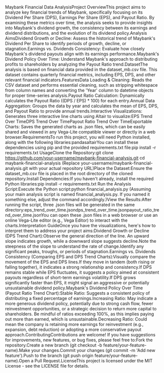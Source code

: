 Maybank Financial Data AnalysisProject OverviewThis project aims to analyze key financial trends of Maybank, specifically focusing on its Dividend Per Share (DPS), Earnings Per Share (EPS), and Payout Ratio. By examining these metrics over time, the analysis seeks to provide insights into Maybank's dividend growth, the consistency between its earnings and dividend distributions, and the evolution of its dividend policy.Analysis AimsDividend Growth or Decline: Assess the historical trend of Maybank's Dividend Per Share to identify periods of growth, decline, or stagnation.Earnings vs. Dividends Consistency: Evaluate how closely Maybank's dividend payouts align with its earnings performance.Maybank's Dividend Policy Over Time: Understand Maybank's approach to distributing profits to shareholders by analyzing the Payout Ratio trend.DatasetThe analysis is based on financial data provided in the dataset_mb.csv file. This dataset contains quarterly financial metrics, including EPS, DPS, and other relevant financial indicators.FeaturesData Loading & Cleaning: Reads the CSV dataset and performs essential cleaning, such as stripping whitespace from column names and converting the 'Year' column to datetime objects for proper time-series analysis.Payout Ratio Calculation: Dynamically calculates the Payout Ratio ((DPS / EPS) * 100) for each entry.Annual Data Aggregation: Groups the data by year and calculates the mean of EPS, DPS, and Payout Ratio to provide annual trends.Interactive Visualizations: Generates three interactive line charts using Altair to visualize:EPS Trend Over TimeDPS Trend Over TimePayout Ratio Trend Over TimeExportable Charts: Saves the generated charts as .json files, which can be easily shared and viewed in any Vega-Lite compatible viewer or directly in a web browser.RequirementsTo run this project, you will need Python installed, along with the following libraries:pandasaltairYou can install these dependencies using pip and the provided requirements.txt file:pip install -r requirements.txt
UsageClone the Repository:git clone https://github.com/your-username/maybank-financial-analysis.git
cd maybank-financial-analysis
(Replace your-username/maybank-financial-analysis.git with your actual repository URL)Place the Dataset:Ensure the dataset_mb.csv file is placed in the root directory of the cloned repository.Install Dependencies:If you haven't already, install the required Python libraries:pip install -r requirements.txt
Run the Analysis Script:Execute the Python script:python financial_analysis.py
(Assuming your main analysis script is named financial_analysis.py. If you named it something else, adjust the command accordingly.)View the Results:After running the script, three .json files will be generated in the same directory:eps_trend_over_time.jsondps_trend_over_time.jsonpayout_ratio_trend_over_time.jsonYou can open these .json files in a web browser or use an online Vega-Lite editor (e.g., Vega Editor) to interact with the charts.Interpretation GuideOnce you have the visualizations, here's how to interpret them to address your project aims:Dividend Growth or Decline (DPS Trend Chart):Observe the general direction of the line. An upward slope indicates growth, while a downward slope suggests decline.Note the steepness of the slope to understand the rate of change.Identify any significant peaks, troughs, or periods of stagnation.Earnings vs. Dividends Consistency (Comparing EPS and DPS Trend Charts):Visually compare the movement of the EPS and DPS lines.If they move in tandem (both rising or falling together), it indicates a strong relationship and consistency.If DPS remains stable while EPS fluctuates, it suggests a policy aimed at consistent payouts regardless of short-term earnings volatility.If DPS grows significantly faster than EPS, it might signal an aggressive or potentially unsustainable dividend policy.Maybank's Dividend Policy Over Time (Payout Ratio Trend Chart):Stable Ratio: Suggests a consistent policy of distributing a fixed percentage of earnings.Increasing Ratio: May indicate a more generous dividend policy, potentially due to strong cash flow, fewer reinvestment opportunities, or a strategic decision to return more capital to shareholders. Be mindful of ratios exceeding 100%, as this implies paying out more than earned, which is unsustainable.Decreasing Ratio: Could mean the company is retaining more earnings for reinvestment (e.g., expansion, debt reduction) or adopting a more conservative payout approach.ContributingContributions are welcome! If you have suggestions for improvements, new features, or bug fixes, please feel free to:Fork the repository.Create a new branch (git checkout -b feature/your-feature-name).Make your changes.Commit your changes (git commit -m 'Add new feature').Push to the branch (git push origin feature/your-feature-name).Open a Pull Request.LicenseThis project is licensed under the MIT License - see the LICENSE file for details.
